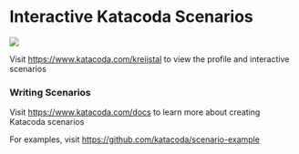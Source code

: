 # Interactive Katacoda Scenarios

[![](http://shields.katacoda.com/katacoda/kreijstal/count.svg)](https://www.katacoda.com/kreijstal "Get your profile on Katacoda.com")

Visit https://www.katacoda.com/kreijstal to view the profile and interactive scenarios

### Writing Scenarios
Visit https://www.katacoda.com/docs to learn more about creating Katacoda scenarios

For examples, visit https://github.com/katacoda/scenario-example
